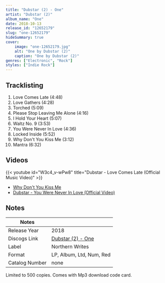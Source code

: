 ```yaml
---
title: "Dubstar (2) - One"
artist: "Dubstar (2)"
album_name: "One"
date: 2018-10-13
release_id: "12652179"
slug: "one-12652179"
hideSummary: true
cover:
    image: "one-12652179.jpg"
    alt: "One by Dubstar (2)"
    caption: "One by Dubstar (2)"
genres: ["Electronic", "Rock"]
styles: ["Indie Rock"]
---
```


## Tracklisting
1. Love Comes Late (4:48)
2. Love Gathers (4:28)
3. Torched (5:09)
4. Please Stop Leaving Me Alone (4:16)
5. I Hold Your Heart (5:07)
6. Waltz No. 9 (3:53)
7. You Were Never In Love (4:36)
8. Locked Inside (5:52)
9. Why Don't You Kiss Me (3:12)
10. Mantra (6:32)

## Videos
{{< youtube id="W3c4_v-wPw8" title="Dubstar - Love Comes Late (Official Music Video)" >}}
- [Why Don't You Kiss Me](https://www.youtube.com/watch?v=vLk-EO4SjJs)
- [Dubstar - You Were Never In Love (Official Video)](https://www.youtube.com/watch?v=9ORxgXkNb7w)


## Notes

| Notes          |             |
| ---------------| ----------- |
| Release Year   | 2018 |
| Discogs Link   | [Dubstar (2) - One](https://www.discogs.com/release/12652179-Dubstar-One) |
| Label          | Northern Writes |
| Format         | LP, Album, Ltd, Num, Red |
| Catalog Number | none |

Limited to 500 copies.  Comes with Mp3 download code card.

